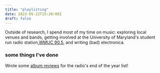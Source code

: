 ```yaml
---
title: "playlisting"
date: 2023-05-22T15:20:08Z
draft: false
---
```


Outside of research, I spend most of my time on music: exploring local venues and bands, getting involved at the University of Maryland's student run radio station,[WMUC 90.5](https://wmuc.umd.edu/), and writing (bad) electronica. 

### some things I've done
Wrote some [album reviews](https://wmuc.umd.edu/ghost-site/aoty-2023/) for the radio's end of the year list!
